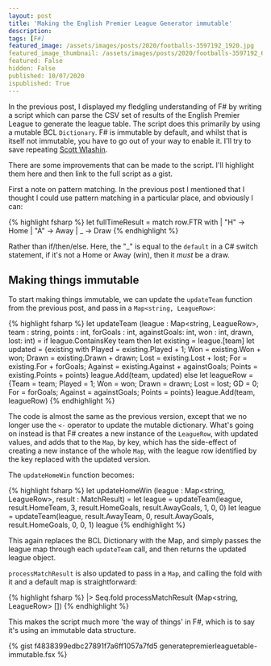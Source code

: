 ```yaml
---
layout: post
title: 'Making the English Premier League Generator immutable'
description: 
tags: [F#]
featured_image: /assets/images/posts/2020/footballs-3597192_1920.jpg
featured_image_thumbnail: /assets/images/posts/2020/footballs-3597192_640.jpg
featured: False
hidden: False
published: 10/07/2020
ispublished: True
---
```

In the previous post, I displayed my fledgling understanding of F# by writing a script which can parse the CSV set of results of the English Premier League to generate the league table. The script does this primarily by using a mutable BCL `Dictionary`. F# is immutable by default, and whilst that is itself not immutable, you have to go out of your way to enable it. I'll try to save repeating [Scott Wlashin](https://fsharpforfunandprofit.com/posts/correctness-immutability/).

There are some improvements that can be made to the script. I'll highlight them here and then link to the full script as a gist.

First a note on pattern matching. In the previous post I mentioned that I thought I could use pattern matching in a particular place, and obviously I can:

{% highlight fsharp %}
let fullTimeResult =
        match row.FTR with
        | "H" -> Home
        | "A" -> Away
        | _ -> Draw
{% endhighlight %}

Rather than if/then/else. Here, the "_" is equal to the `default` in a C# switch statement, if it's not a Home or Away (win), then it _must_ be a draw.

## Making things immutable
To start making things immutable, we can update the `updateTeam` function from the previous post, and pass in a `Map<string, LeagueRow>`:

{% highlight fsharp %}
let updateTeam (league : Map<string, LeagueRow>, team : string, points : int, forGoals : int, againstGoals: int, won : int, drawn, lost: int) =
    if league.ContainsKey team then
        let existing = league.[team]
        let updated = {existing with Played = existing.Played + 1; Won = existing.Won + won; Drawn = existing.Drawn + drawn; Lost = existing.Lost + lost; For = existing.For + forGoals; Against = existing.Against + againstGoals; Points = existing.Points + points}
        league.Add(team, updated)
    else
        let leagueRow = {Team = team; Played = 1; Won = won; Drawn = drawn; Lost = lost; GD = 0; For = forGoals; Against = againstGoals; Points = points}
        league.Add(team, leagueRow)
{% endhighlight %}

The code is almost the same as the previous version, except that we no longer use the `<-` operator to update the mutable dictionary. What's going on instead is that F# creates a new instance of the `LeagueRow`, with updated values, and adds that to the `Map`, by key, which has the side-effect of creating a new instance of the whole `Map`, with the league row identified by the key replaced with the updated version.

The `updateHomeWin` function becomes:

{% highlight fsharp %}
let updateHomeWin (league : Map<string, LeagueRow>, result : MatchResult) =
    let league = updateTeam(league, result.HomeTeam, 3, result.HomeGoals, result.AwayGoals, 1, 0, 0)
    let league = updateTeam(league, result.AwayTeam, 0, result.AwayGoals, result.HomeGoals, 0, 0, 1)
    league
{% endhighlight %}

This again replaces the BCL Dictionary with the Map, and simply passes the league map through each `updateTeam` call, and then returns the updated league object.

`processMatchResult` is also updated to pass in a `Map`, and calling the fold with it and a default map is straightforward:

{% highlight fsharp %}
|> Seq.fold processMatchResult (Map<string, LeagueRow> [])
{% endhighlight %}

This makes the script much more 'the way of things' in F#, which is to say it's using an immutable data structure.

{% gist f4838399edbc27891f7a6ff1057a7fd5 generatepremierleaguetable-immutable.fsx %}